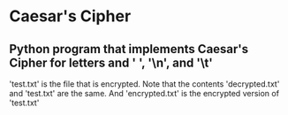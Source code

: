 # Caesar's Cipher

## Python program that implements Caesar's Cipher for letters and ' ', '\n', and '\t'
'test.txt' is the file that is encrypted. Note that the contents 'decrypted.txt' and 'test.txt' are the same. And 'encrypted.txt' is the encrypted version of 'test.txt'
